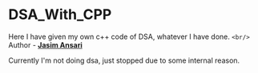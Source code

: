 # DSA_With_CPP

Here I have given my own c++ code of DSA, whatever I have done.
`<br/>`
Author - **[Jasim Ansari](https://www.linkedin.com/in/jasim-ansari23/ "LinkedIn")**

Currently I'm not doing dsa, just stopped due to some internal reason.
